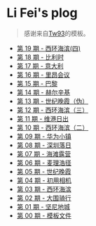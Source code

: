 # Li Fei's plog

> 感谢来自[Tw93](https://github.com/tw93/weekly)的模板。

* [第 19 期 - 西环海滨(四)](https://lifei.life/posts/19-西环海滨(四))
* [第 18 期 - 比利时](https://lifei.life/posts/18-比利时)
* [第 17 期 - 意大利](https://lifei.life/posts/17-意大利)
* [第 16 期 - 里昂会议](https://lifei.life/posts/16-里昂会议)
* [第 15 期 - 巴黎](https://lifei.life/posts/15-巴黎)
* [第 14 期 - 赫尔辛基](https://lifei.life/posts/14-赫尔辛基)
* [第 13 期 - 世纪晚霞（伪）](https://lifei.life/posts/13-世纪晚霞（伪）)
* [第 12 期 - 西环海滨（三）](https://lifei.life/posts/12-西环海滨（三）)
* [第 11 期 - 维港日出](https://lifei.life/posts/11-维港日出)
* [第 10 期 - 西环海滨（二）](https://lifei.life/posts/10-西环海滨（二）)
* [第 09 期 - 华为小镇](https://lifei.life/posts/09-华为小镇)
* [第 08 期 - 深圳落日](https://lifei.life/posts/08-深圳落日)
* [第 07 期 - 海滩露营](https://lifei.life/posts/07-海滩露营)
* [第 06 期 - 麦理浩径](https://lifei.life/posts/06-麦理浩径)
* [第 05 期 - 世纪晚霞](https://lifei.life/posts/05-世纪晚霞)
* [第 04 期 - 初用相机](https://lifei.life/posts/04-初用相机)
* [第 03 期 - 西环海滨](https://lifei.life/posts/03-西环海滨)
* [第 02 期 - 大围骑行](https://lifei.life/posts/02-大围骑行)
* [第 01 期 - 坚尼地城](https://lifei.life/posts/01-坚尼地城)
* [第 00 期 - 模板文件](https://lifei.life/posts/00-模板文件)
